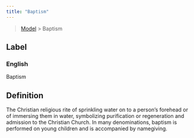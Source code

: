 ```yaml
---
title: "Baptism"
---
```


> [Model](../../) > Baptism

## Label

### English
Baptism


## Definition
The Christian religious rite of sprinkling water on to a person’s forehead or of immersing them in water, symbolizing purification or regeneration and admission to the Christian Church. In many denominations, baptism is performed on young children and is accompanied by name­giving. 


    
